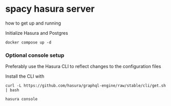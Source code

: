 # spacy hasura server

how to get up and running

Initialize Hasura and Postgres
```
docker compose up -d
```

### Optional console setup

Preferably use the Hasura CLI to reflect changes to the configuration files

Install the CLI with

```
curl -L https://github.com/hasura/graphql-engine/raw/stable/cli/get.sh | bash
```

```
hasura console
```

